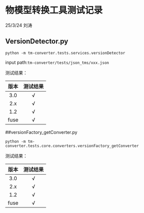 # 物模型转换工具测试记录

25/3/24 刘涛

## VersionDetector.py

`python -m tm-converter.tests.services.versionDetector`

input path:`tm-converter/tests/json_tms/xxx.json`

测试结果：

| 版本 | 测试结果 |
| :--: | :------: |
| 3.0  |    √     |
| 2.x  |    √     |
| 1.2  |    √     |
| fuse |    √     |

##versionFactory_getConverter.py

`python -m tm-converter.tests.core.converters.versionFactory_getConverter`

测试结果：

| 版本 | 测试结果 |
| :--: | :------: |
| 3.0  |    √     |
| 2.x  |    √     |
| 1.2  |    √     |
| fuse |    √     |



















